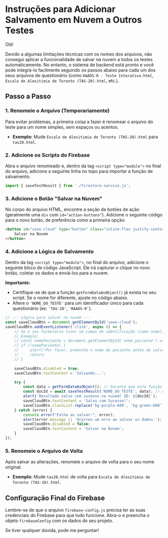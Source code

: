 # Instruções para Adicionar Salvamento em Nuvem a Outros Testes

Olá!

Devido a algumas limitações técnicas com os nomes dos arquivos, não consegui aplicar a funcionalidade de salvar na nuvem a todos os testes automaticamente. No entanto, o sistema de backend está pronto e você pode integrá-lo facilmente seguindo os passos abaixo para cada um dos seus arquivos de questionário (como `RAADS-R - Teste Interativo.html`, `Escala de Alexitimia de Toronto (TAS-20).html`, etc.).

## Passo a Passo

### 1. Renomeie o Arquivo (Temporariamente)

Para evitar problemas, a primeira coisa a fazer é renomear o arquivo do teste para um nome simples, sem espaços ou acentos.

* **Exemplo:** Mude `Escala de Alexitimia de Toronto (TAS-20).html` para `tas20.html`.

### 2. Adicione os Scripts do Firebase

Abra o arquivo renomeado e, dentro da tag `<script type="module">` no final do arquivo, adicione a seguinte linha no topo para importar a função de salvamento:

```javascript
import { saveTestResult } from './firestore-service.js';
```

### 3. Adicione o Botão "Salvar na Nuvem"

No corpo do arquivo HTML, encontre a seção de botões de ação (geralmente uma `div` com `id="action-buttons"`). Adicione o seguinte código para o novo botão, de preferência como a primeira opção:

```html
<button id="save-cloud" type="button" class="inline-flex justify-center items-center px-6 py-3 border border-transparent text-base font-medium rounded-md shadow-sm text-white bg-purple-600 hover:bg-purple-700 focus:outline-none focus:ring-2 focus:ring-offset-2 focus:ring-purple-500 disabled:bg-gray-400">
    Salvar na Nuvem
</button>
```

### 4. Adicione a Lógica de Salvamento

Dentro da tag `<script type="module">`, no final do arquivo, adicione o seguinte bloco de código JavaScript. Ele irá capturar o clique no novo botão, coletar os dados e enviá-los para a nuvem.

**Importante:**
- Certifique-se de que a função `getFormDataAsObject()` já exista no seu script. Se o nome for diferente, ajuste no código abaixo.
- Altere o `'NOME_DO_TESTE'` para um identificador único para cada questionário (ex: `'TAS-20'`, `'RAADS-R'`).

```javascript
// --- Lógica para salvar na nuvem ---
const saveCloudBtn = document.getElementById('save-cloud');
saveCloudBtn.addEventListener('click', async () => {
    // Se o seu formulário tiver um campo de identificação (como nome), valide-o aqui
    // Exemplo:
    // const nomePaciente = document.getElementById('nome_paciente').value;
    // if (!nomePaciente) {
    //     alert('Por favor, preencha o nome do paciente antes de salvar.');
    //     return;
    // }

    saveCloudBtn.disabled = true;
    saveCloudBtn.textContent = 'Salvando...';

    try {
        const data = getFormDataAsObject(); // Garanta que esta função exista e retorne os dados do teste
        const docId = await saveTestResult('NOME_DO_TESTE', data); // Altere 'NOME_DO_TESTE'
        alert(`Resultado salvo com sucesso na nuvem! ID: ${docId}`);
        saveCloudBtn.textContent = 'Salvo com Sucesso!';
        saveCloudBtn.classList.replace('bg-purple-600', 'bg-green-600');
    } catch (error) {
        console.error("Falha ao salvar:", error);
        alert(error.message || 'Ocorreu um erro ao salvar os dados.');
        saveCloudBtn.disabled = false;
        saveCloudBtn.textContent = 'Salvar na Nuvem';
    }
});
```

### 5. Renomeie o Arquivo de Volta

Após salvar as alterações, renomeie o arquivo de volta para o seu nome original.

* **Exemplo:** Mude `tas20.html` de volta para `Escala de Alexitimia de Toronto (TAS-20).html`.

## Configuração Final do Firebase

Lembre-se de que o arquivo `firebase-config.js` precisa ter as suas credenciais do Firebase para que tudo funcione. Abra-o e preencha o objeto `firebaseConfig` com os dados do seu projeto.

Se tiver qualquer dúvida, pode me perguntar!
